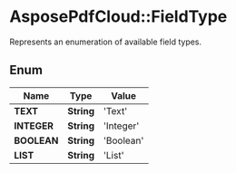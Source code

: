 # AsposePdfCloud::FieldType
Represents an enumeration of available field types.

## Enum
Name | Type | Value
------------ | ------------- | -------------
**TEXT** | **String** | 'Text'
**INTEGER** | **String** | 'Integer'
**BOOLEAN** | **String** | 'Boolean'
**LIST** | **String** | 'List'



